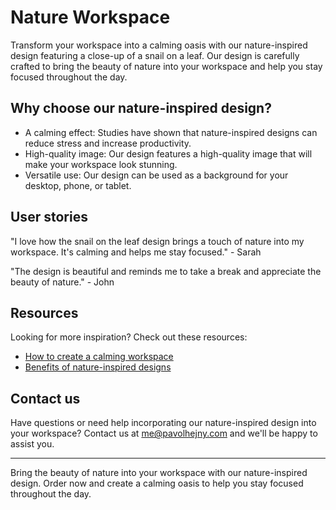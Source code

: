 <!--font:Cinzel Decorative-->

# Nature Workspace

Transform your workspace into a calming oasis with our nature-inspired design featuring a close-up of a snail on a leaf. Our design is carefully crafted to bring the beauty of nature into your workspace and help you stay focused throughout the day.

## Why choose our nature-inspired design?

-   A calming effect: Studies have shown that nature-inspired designs can reduce stress and increase productivity.
-   High-quality image: Our design features a high-quality image that will make your workspace look stunning.
-   Versatile use: Our design can be used as a background for your desktop, phone, or tablet.

## User stories

"I love how the snail on the leaf design brings a touch of nature into my workspace. It's calming and helps me stay focused." - Sarah

"The design is beautiful and reminds me to take a break and appreciate the beauty of nature." - John

## Resources

Looking for more inspiration? Check out these resources:

-   [How to create a calming workspace](#)
-   [Benefits of nature-inspired designs](#)

## Contact us

Have questions or need help incorporating our nature-inspired design into your workspace? Contact us at me@pavolhejny.com and we'll be happy to assist you.

---

Bring the beauty of nature into your workspace with our nature-inspired design. Order now and create a calming oasis to help you stay focused throughout the day.

<!--

Write me content for website with wallpaper which alt text is:

"A close-up of a snail on a leaf"

The name/title of the page should not be 1:1 copy of the alt text but rather a real content of the website which is using this wallpaper.

- Use markdown format
- Start with heading
- Heading should be short and concise
- The content should look like a real website
- The website should not be about the wallpaper, wallpaper is just a related background
- Heading should be contain work "wallpaper" or "background"
- Include real sections like references, contact, user stories, etc. use things relevant to the page purpose.
- Feel free to use structure like headings, bullets, numbering, blockquotes, paragraphs, horizontal lines, etc.
- You can use formatting like bold or _italic_
- You can include UTF-8 emojis
- Links should be only #hash anchors (and you can refer to the document itself)
- Do not include images


---


# Nature-inspired wallpaper for a calming workspace

Decorate your workspace with our nature-inspired wallpaper featuring a close-up of a snail on a leaf. Our wallpaper is designed to create a calming atmosphere and help you stay focused throughout the day.

## Why choose our wallpaper?

- High-quality images: Our wallpapers are carefully selected to ensure high-quality images that will make your workspace look stunning.
- Calming effect: Studies have shown that nature-inspired designs can reduce stress and increase productivity.
- Easy installation: Our wallpapers are easy to install and remove, making it simple to switch up your workspace design whenever you want.

## User stories

"I love my new wallpaper! It adds a touch of nature to my workspace and helps me stay focused throughout the day." - Sarah

"I was hesitant to try wallpaper, but I'm so glad I did. The snail on the leaf design is beautiful and calming." - John

## References

Looking for more inspiration? Check out these resources:

- [How to create a calming workspace](#)
- [Benefits of nature-inspired designs](#)

## Contact us

Have questions or need help choosing the right wallpaper for your workspace? Contact us at me@pavolhejny.com and we'll be happy to assist you.

---

Stay focused and inspired with our nature-inspired wallpaper. Order now and transform your workspace into a calming oasis.


---


Heading should not include word "wallpaper". The website should not be about the wallpaper itself, wallpaper is just a related background, rewrite whole content.


---


# Create a Calming Workspace with Nature-Inspired Design

Transform your workspace into a calming oasis with our nature-inspired design featuring a close-up of a snail on a leaf. Our design is carefully crafted to bring the beauty of nature into your workspace and help you stay focused throughout the day.

## Why choose our nature-inspired design?

- A calming effect: Studies have shown that nature-inspired designs can reduce stress and increase productivity.
- High-quality image: Our design features a high-quality image that will make your workspace look stunning.
- Versatile use: Our design can be used as a background for your desktop, phone, or tablet.

## User stories

"I love how the snail on the leaf design brings a touch of nature into my workspace. It's calming and helps me stay focused." - Sarah

"The design is beautiful and reminds me to take a break and appreciate the beauty of nature." - John

## Resources

Looking for more inspiration? Check out these resources:

- [How to create a calming workspace](#)
- [Benefits of nature-inspired designs](#)

## Contact us

Have questions or need help incorporating our nature-inspired design into your workspace? Contact us at me@pavolhejny.com and we'll be happy to assist you.

---

Bring the beauty of nature into your workspace with our nature-inspired design. Order now and create a calming oasis to help you stay focused throughout the day.

-->
